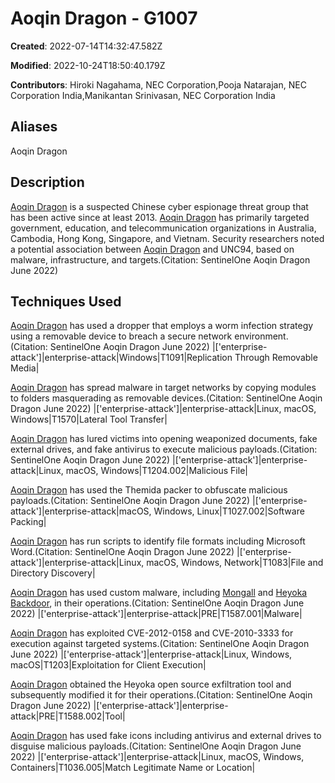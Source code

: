 # Aoqin Dragon - G1007

**Created**: 2022-07-14T14:32:47.582Z

**Modified**: 2022-10-24T18:50:40.179Z

**Contributors**: Hiroki Nagahama, NEC Corporation,Pooja Natarajan, NEC Corporation India,Manikantan Srinivasan, NEC Corporation India

## Aliases

Aoqin Dragon

## Description

[Aoqin Dragon](https://attack.mitre.org/groups/G1007) is a suspected Chinese cyber espionage threat group that has been active since at least 2013. [Aoqin Dragon](https://attack.mitre.org/groups/G1007) has primarily targeted government, education, and telecommunication organizations in Australia, Cambodia, Hong Kong, Singapore, and Vietnam. Security researchers noted a potential association between [Aoqin Dragon](https://attack.mitre.org/groups/G1007) and UNC94, based on malware, infrastructure, and targets.(Citation: SentinelOne Aoqin Dragon June 2022)

## Techniques Used


[Aoqin Dragon](https://attack.mitre.org/groups/G1007) has used a dropper that employs a worm infection strategy using a removable device to breach a secure network environment.(Citation: SentinelOne Aoqin Dragon June 2022)
|['enterprise-attack']|enterprise-attack|Windows|T1091|Replication Through Removable Media|


[Aoqin Dragon](https://attack.mitre.org/groups/G1007) has spread malware in target networks by copying modules to folders masquerading as removable devices.(Citation: SentinelOne Aoqin Dragon June 2022)
|['enterprise-attack']|enterprise-attack|Linux, macOS, Windows|T1570|Lateral Tool Transfer|


[Aoqin Dragon](https://attack.mitre.org/groups/G1007) has lured victims into opening weaponized documents, fake external drives, and fake antivirus to execute malicious payloads.(Citation: SentinelOne Aoqin Dragon June 2022)
|['enterprise-attack']|enterprise-attack|Linux, macOS, Windows|T1204.002|Malicious File|


[Aoqin Dragon](https://attack.mitre.org/groups/G1007) has used the Themida packer to obfuscate malicious payloads.(Citation: SentinelOne Aoqin Dragon June 2022)
|['enterprise-attack']|enterprise-attack|macOS, Windows, Linux|T1027.002|Software Packing|


[Aoqin Dragon](https://attack.mitre.org/groups/G1007) has run scripts to identify file formats including Microsoft Word.(Citation: SentinelOne Aoqin Dragon June 2022)
|['enterprise-attack']|enterprise-attack|Linux, macOS, Windows, Network|T1083|File and Directory Discovery|


[Aoqin Dragon](https://attack.mitre.org/groups/G1007) has used custom malware, including [Mongall](https://attack.mitre.org/software/S1026) and [Heyoka Backdoor](https://attack.mitre.org/software/S1027), in their operations.(Citation: SentinelOne Aoqin Dragon June 2022)
|['enterprise-attack']|enterprise-attack|PRE|T1587.001|Malware|


[Aoqin Dragon](https://attack.mitre.org/groups/G1007) has exploited CVE-2012-0158 and CVE-2010-3333 for execution against targeted systems.(Citation: SentinelOne Aoqin Dragon June 2022)
|['enterprise-attack']|enterprise-attack|Linux, Windows, macOS|T1203|Exploitation for Client Execution|


[Aoqin Dragon](https://attack.mitre.org/groups/G1007) obtained the Heyoka open source exfiltration tool and subsequently modified it for their operations.(Citation: SentinelOne Aoqin Dragon June 2022)
|['enterprise-attack']|enterprise-attack|PRE|T1588.002|Tool|


[Aoqin Dragon](https://attack.mitre.org/groups/G1007) has used fake icons including antivirus and external drives to disguise malicious payloads.(Citation: SentinelOne Aoqin Dragon June 2022)
|['enterprise-attack']|enterprise-attack|Linux, macOS, Windows, Containers|T1036.005|Match Legitimate Name or Location|

